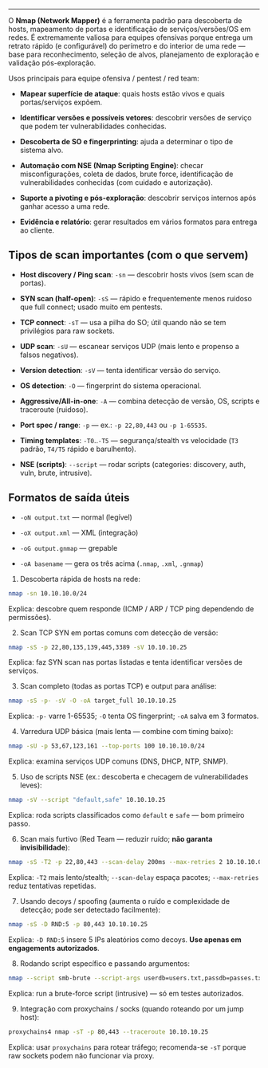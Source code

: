 
---

O **Nmap (Network Mapper)** é a ferramenta padrão para descoberta de hosts, mapeamento de portas e identificação de serviços/versões/OS em redes. É extremamente valiosa para equipes ofensivas porque entrega um retrato rápido (e configurável) do perímetro e do interior de uma rede — base para reconhecimento, seleção de alvos, planejamento de exploração e validação pós-exploração.

Usos principais para equipe ofensiva / pentest / red team:

- **Mapear superfície de ataque**: quais hosts estão vivos e quais portas/serviços expõem.

- **Identificar versões e possíveis vetores**: descobrir versões de serviço que podem ter vulnerabilidades conhecidas.

- **Descoberta de SO e fingerprinting**: ajuda a determinar o tipo de sistema alvo.

- **Automação com NSE (Nmap Scripting Engine)**: checar misconfigurações, coleta de dados, brute force, identificação de vulnerabilidades conhecidas (com cuidado e autorização).

- **Suporte a pivoting e pós-exploração**: descobrir serviços internos após ganhar acesso a uma rede.

- **Evidência e relatório**: gerar resultados em vários formatos para entrega ao cliente.

## Tipos de scan importantes (com o que servem)

- **Host discovery / Ping scan**: `-sn` — descobrir hosts vivos (sem scan de portas).

- **SYN scan (half-open)**: `-sS` — rápido e frequentemente menos ruidoso que full connect; usado muito em pentests.

- **TCP connect**: `-sT` — usa a pilha do SO; útil quando não se tem privilégios para raw sockets.

- **UDP scan**: `-sU` — escanear serviços UDP (mais lento e propenso a falsos negativos).

- **Version detection**: `-sV` — tenta identificar versão do serviço.

- **OS detection**: `-O` — fingerprint do sistema operacional.

- **Aggressive/All-in-one**: `-A` — combina detecção de versão, OS, scripts e traceroute (ruidoso).

- **Port spec / range**: `-p` — ex.: `-p 22,80,443` ou `-p 1-65535`.

- **Timing templates**: `-T0`..`-T5` — segurança/stealth vs velocidade (`T3` padrão, `T4/T5` rápido e barulhento).

- **NSE (scripts)**: `--script` — rodar scripts (categories: discovery, auth, vuln, brute, intrusive).

##  Formatos de saída úteis

- `-oN output.txt` — normal (legível)

- `-oX output.xml` — XML (integração)

- `-oG output.gnmap` — grepable

- `-oA basename` — gera os três acima (`.nmap`, `.xml`, `.gnmap`)

1. Descoberta rápida de hosts na rede:

```bash
nmap -sn 10.10.10.0/24
```
Explica: descobre quem responde (ICMP / ARP / TCP ping dependendo de permissões).

2. Scan TCP SYN em portas comuns com detecção de versão:

```bash
nmap -sS -p 22,80,135,139,445,3389 -sV 10.10.10.25
```
Explica: faz SYN scan nas portas listadas e tenta identificar versões de serviços.

3. Scan completo (todas as portas TCP) e output para análise:


```bash
nmap -sS -p- -sV -O -oA target_full 10.10.10.25
```
Explica: `-p-` varre 1-65535; `-O` tenta OS fingerprint; `-oA` salva em 3 formatos.

4. Varredura UDP básica (mais lenta — combine com timing baixo):

```bash
nmap -sU -p 53,67,123,161 --top-ports 100 10.10.10.0/24
```
Explica: examina serviços UDP comuns (DNS, DHCP, NTP, SNMP).

5. Uso de scripts NSE (ex.: descoberta e checagem de vulnerabilidades leves):

```bash
nmap -sV --script "default,safe" 10.10.10.25
```
Explica: roda scripts classificados como `default` e `safe` — bom primeiro passo.

6. Scan mais furtivo (Red Team — reduzir ruído; **não garanta invisibilidade**):

```bash
nmap -sS -T2 -p 22,80,443 --scan-delay 200ms --max-retries 2 10.10.10.0/24
```
Explica: `-T2` mais lento/stealth; `--scan-delay` espaça pacotes; `--max-retries` reduz tentativas repetidas.

7. Usando decoys / spoofing (aumenta o ruído e complexidade de detecção; pode ser detectado facilmente):

```bash
nmap -sS -D RND:5 -p 80,443 10.10.10.25
```
Explica: `-D RND:5` insere 5 IPs aleatórios como decoys. **Use apenas em engagements autorizados**.

8. Rodando script específico e passando argumentos:

```bash
nmap --script smb-brute --script-args userdb=users.txt,passdb=passes.txt -p 445 10.10.10.25
```
Explica: run a brute-force script (intrusive) — só em testes autorizados.

9. Integração com proxychains / socks (quando roteando por um jump host):

```bash
proxychains4 nmap -sT -p 80,443 --traceroute 10.10.10.25
```
Explica: usar `proxychains` para rotear tráfego; recomenda-se `-sT` porque raw sockets podem não funcionar via proxy.
